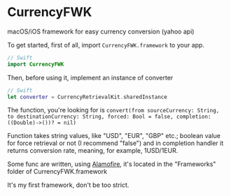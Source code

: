 # CurrencyFWK
macOS/iOS framework for easy currency conversion (yahoo api)

To get started, first of all, import `CurrencyFWK.framework` to your app.

```swift
// Swift
import CurrencyFWK
```

Then, before using it, implement an instance of converter

```swift
// Swift
let converter = CurrencyRetrievalKit.sharedInstance
```

The function, you're looking for is `convert(from sourceCurrency: String, to destinationCurrency: String, forced: Bool = false, completion: ((Double)->())? = nil)`

Function takes string values, like "USD", "EUR", "GBP" etc.; boolean value for force retrieval or not (I recommend "false") and in completion handler it returns conversion rate, meaning, for example, 1USD/1EUR.

Some func are written, using [Alamofire](https://github.com/Alamofire/Alamofire/), it's located in the "Frameworks" folder of CurrencyFWK.framework

It's my first framework, don't be too strict.
